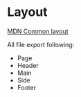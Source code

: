 # Layout

[MDN Common layout](https://developer.mozilla.org/en-US/docs/Learn/Common_questions/Common_web_layouts)

All file export following:

- Page
- Header
- Main
- Side
- Footer
